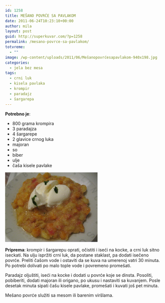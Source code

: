 ```yaml
---
id: 1258
title: MEŠANO POVRĆE SA PAVLAKOM
date: 2011-06-24T10:23:10+00:00
author: mila
layout: post
guid: http://superkuvar.com/?p=1258
permalink: /mesano-povrce-sa-pavlakom/
totvreme:
  - ""
image: /wp-content/uploads/2011/06/Mešanopovrćesapavlakom-940x198.jpg
categories:
  - jela bez mesa
tags:
  - crni luk
  - kisela pavlaka
  - krompir
  - paradajz
  - šargarepa
---
```

**Potrebno je**:

  * 800 grama krompira
  * 3 paradajza
  * 4 šargarepe
  * 2 glavice crnog luka
  * majoran
  * so
  * biber
  * ulje
  * čaša kisele pavlake

<img class="alignnone size-medium wp-image-3581" title="Mešanopovrćesapavlakom" src="/wp-content/uploads/2011/06/Mešanopovrćesapavlakom-1024x768.jpg" alt="" width="300" height="225" /> 

**Priprema**: krompir i šargarepu oprati, očistiti i iseći na kocke, a crni luk sitno iseckati. Na ulju ispržiti crni luk, da postane staklast, pa dodati isečeno povrće. Preliti čašom vode i ostaviti da se kuva na umerenoj vatri 30 minuta. Po potrebi dolivati po malo tople vode i povremeno promešati.

Paradajz oljuštiti, iseći na kocke i dodati u povrće koje se dinsta. Posoliti, pobiberiti, dodati majoran ili origano, po ukusu i nastaviti sa kuvanjem. Posle desetak minuta sipati čašu kisele pavlake, promešati i kuvati još pet minuta.

Mešano povrće služiti sa mesom ili barenim viršlama.